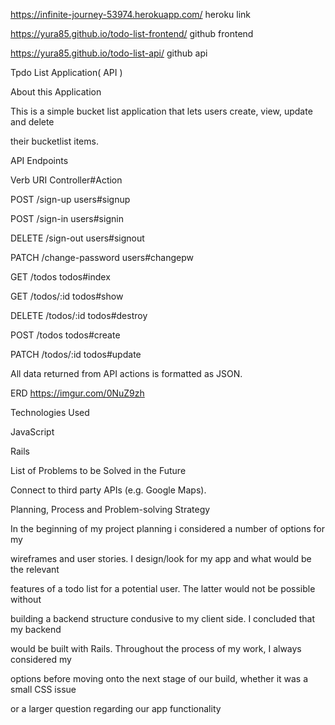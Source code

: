 https://infinite-journey-53974.herokuapp.com/  heroku link

https://yura85.github.io/todo-list-frontend/ github frontend

https://yura85.github.io/todo-list-api/ github api

Tpdo List Application( API )

About this Application

This is a simple bucket list application that lets users create, view, update and delete

their bucketlist items.

API Endpoints

Verb	URI	Controller#Action

POST	/sign-up	users#signup

POST	/sign-in	users#signin

DELETE	/sign-out	users#signout

PATCH	/change-password	users#changepw

GET	/todos	todos#index

GET	/todos/:id	todos#show

DELETE	/todos/:id	todos#destroy

POST	/todos	todos#create

PATCH	/todos/:id	todos#update

All data returned from API actions is formatted as JSON.

ERD https://imgur.com/0NuZ9zh

Technologies Used

JavaScript

Rails

List of Problems to be Solved in the Future

Connect to third party APIs (e.g. Google Maps).

Planning, Process and Problem-solving Strategy

In the beginning of my project planning i considered a number of options for my

wireframes and user stories. I design/look for my app and what would be the relevant

features of a todo list for a potential user. The latter would not be possible without

building a backend structure condusive to my client side. I concluded that my backend

would be built with Rails. Throughout the process of my work, I always considered my

options before moving onto the next stage of our build, whether it was a small CSS issue

or a larger question regarding our app functionality
